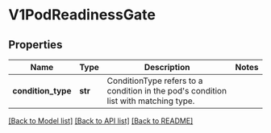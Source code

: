 # V1PodReadinessGate

## Properties
Name | Type | Description | Notes
------------ | ------------- | ------------- | -------------
**condition_type** | **str** | ConditionType refers to a condition in the pod&#39;s condition list with matching type. | 

[[Back to Model list]](../README.md#documentation-for-models) [[Back to API list]](../README.md#documentation-for-api-endpoints) [[Back to README]](../README.md)


